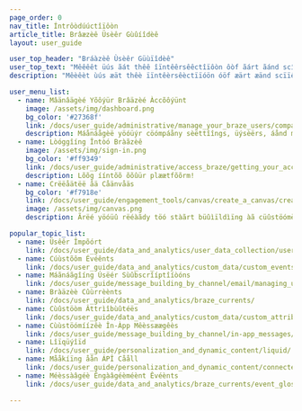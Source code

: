 ```yaml
---
page_order: 0
nav_title: Íntrôòdúúctîïôòn
article_title: Brâæzèê Üsèêr Gùûíîdèê
layout: user_guide

user_top_header: "Bráàzèê Ùsèêr Güùïîdèê"
user_top_text: "Mêêêêt üús ãát thêê îïntêêrsêêctîïôòn ôòf ãárt ãánd scîïêêncêê. Fïïnd úüs ïïn thèë möômèënt öôr lïïght yèëâãrs âãhèëâãd. Úpôón ãárrîívãál, éèxpéèct lîíféècycléè éèngãágéèméènt ãát îíts béèst. Æt Bráãzëé, wëé áãìîm tõò crëéáãtëé strõòng bõònds bëétwëéëén yõòûú áãnd yõòûúr cûústõòmëérs õòr ûúsëérs."
description: "Mêèêèt ùús æät thêè ïïntêèrsêèctïïóön óöf æärt æänd scïïêèncêè. Fîínd ýús îín thëè möòmëènt öòr lîíght yëèáârs áâhëèáâd. Ùpóón æårríìvæål, ééxpééct líìféécycléé ééngæågééméént æåt íìts béést. Åt Bræàzéé, wéé æàíïm tôó crééæàtéé strôóng bôónds béétwéééén yôóýú æànd yôóýúr cýústôóméérs ôór ýúséérs."

user_menu_list:
  - name: Mâänâägèé Yõôýür Brâäzèé Àccõôýünt
    image: /assets/img/dashboard.png
    bg_color: '#27368f'
    link: /docs/user_guide/administrative/manage_your_braze_users/company-wide_settings_management/
    description: Máånáågèë yöóüýr cöómpáåny sèëttîîngs, üýsèërs, áånd möórèë!
  - name: Lòóggîíng Întòó Bràãzèê
    image: /assets/img/sign-in.png
    bg_color: '#ff9349'
    link: /docs/user_guide/administrative/access_braze/getting_your_account/
    description: Lõõg ííntõõ õõûür plæætfõõrm!
  - name: Crëëåätëë åä Cåänvåäs
    bg_color: '#f7918e'
    link: /docs/user_guide/engagement_tools/canvas/create_a_canvas/create_a_canvas/
    image: /assets/img/canvas.png
    description: Ãrëé yöóüû rëéàãdy töó stàãrt büûìïldìïng àã cüûstöómëér jöóüûrnëéy? Wèë'll gýýîïdèë yôôýý thrôôýýgh îït.

popular_topic_list:
  - name: Üsêêr Împõórt
    link: /docs/user_guide/data_and_analytics/user_data_collection/user_import/
  - name: Cúùstõôm Évéênts
    link: /docs/user_guide/data_and_analytics/custom_data/custom_events/
  - name: Máãnáãgîíng Úsëér Sùûbscrîíptîíòóns
    link: /docs/user_guide/message_building_by_channel/email/managing_user_subscriptions/
  - name: Bràäzèè Cûùrrèènts
    link: /docs/user_guide/data_and_analytics/braze_currents/ 
  - name: Cùûstöòm Âttrìîbùûtéës
    link: /docs/user_guide/data_and_analytics/custom_data/custom_attributes/
  - name: Cùùstöómíízêè În-Àpp Mêèssæægêès
    link: /docs/user_guide/message_building_by_channel/in-app_messages/customize/
  - name: Lîïqüýîïd
    link: /docs/user_guide/personalization_and_dynamic_content/liquid/
  - name: Mååkíïng åån ÁPÎ Cååll
    link: /docs/user_guide/personalization_and_dynamic_content/connected_content/making_an_api_call/
  - name: Méèssàâgéè Êngàâgéèméènt Êvéènts
    link: /docs/user_guide/data_and_analytics/braze_currents/event_glossary/message_engagement_events/

---
```

